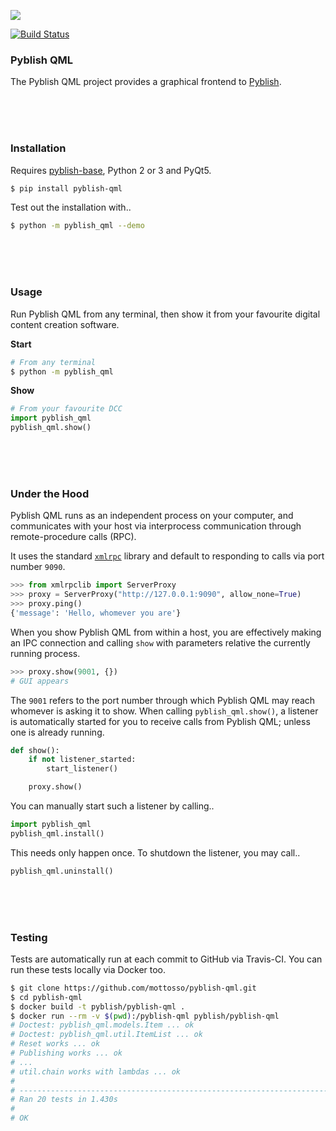 
![](https://cloud.githubusercontent.com/assets/2152766/16178722/30c3d28c-3648-11e6-8361-84f04113af4b.gif)

[![Build Status](https://travis-ci.org/pyblish/pyblish-qml.svg?branch=master)](https://travis-ci.org/pyblish/pyblish-qml)

### Pyblish QML

The Pyblish QML project provides a graphical frontend to [Pyblish](http://pyblish.com).

<br>
<br>
<br>

### Installation

Requires [pyblish-base](https://github.com/pyblish/pyblish-base), Python 2 or 3 and PyQt5.

```bash
$ pip install pyblish-qml
```

Test out the installation with..

```bash
$ python -m pyblish_qml --demo
```

<br>
<br>
<br>

### Usage

Run Pyblish QML from any terminal, then show it from your favourite digital content creation software.

**Start**

```bash
# From any terminal
$ python -m pyblish_qml
```

**Show**

```python
# From your favourite DCC
import pyblish_qml
pyblish_qml.show()
```

<br>
<br>
<br>

### Under the Hood

Pyblish QML runs as an independent process on your computer, and communicates with your host via interprocess communication through remote-procedure calls (RPC).

It uses the standard [`xmlrpc`](https://docs.python.org/2/library/xmlrpclib.html) library and default to responding to calls via port number `9090`.

```python
>>> from xmlrpclib import ServerProxy
>>> proxy = ServerProxy("http://127.0.0.1:9090", allow_none=True)
>>> proxy.ping()
{'message': 'Hello, whomever you are'}
```

When you show Pyblish QML from within a host, you are effectively making an IPC connection and calling `show` with parameters relative the currently running process.

```python
>>> proxy.show(9001, {})
# GUI appears
```

The `9001` refers to the port number through which Pyblish QML may reach whomever is asking it to show. When calling `pyblish_qml.show()`, a listener is automatically started for you to receive calls from Pyblish QML; unless one is already running.

```python
def show():
    if not listener_started:
        start_listener()

    proxy.show()
```

You can manually start such a listener by calling..

```python
import pyblish_qml
pyblish_qml.install()
```

This needs only happen once. To shutdown the listener, you may call..

```python
pyblish_qml.uninstall()
```

<br>
<br>
<br>

### Testing

Tests are automatically run at each commit to GitHub via Travis-CI. You can run these tests locally via Docker too.

```bash
$ git clone https://github.com/mottosso/pyblish-qml.git
$ cd pyblish-qml
$ docker build -t pyblish/pyblish-qml .
$ docker run --rm -v $(pwd):/pyblish-qml pyblish/pyblish-qml
# Doctest: pyblish_qml.models.Item ... ok
# Doctest: pyblish_qml.util.ItemList ... ok
# Reset works ... ok
# Publishing works ... ok
# ...
# util.chain works with lambdas ... ok
# 
# ----------------------------------------------------------------------
# Ran 20 tests in 1.430s
# 
# OK
```
